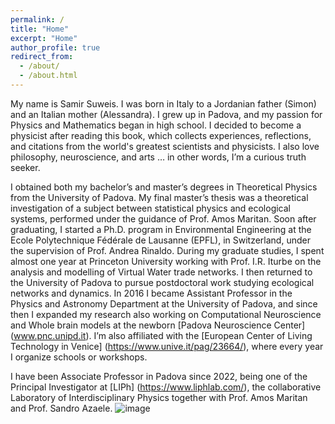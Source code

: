 ```yaml
---
permalink: /
title: "Home"
excerpt: "Home"
author_profile: true
redirect_from:
  - /about/
  - /about.html
---
```



My name is Samir Suweis. I was born in Italy to a Jordanian father (Simon) and an Italian mother (Alessandra). I grew up in Padova, and my passion for Physics and Mathematics began in high school. I decided to become a physicist after reading this book, which collects experiences, reflections, and citations from the world's greatest scientists and physicists. I also love philosophy, neuroscience, and arts … in other words, I’m a curious truth seeker.

I obtained both my bachelor’s and master’s degrees in Theoretical Physics from the University of Padova. My final master’s thesis was a theoretical investigation of a subject between statistical physics and ecological systems, performed under the guidance of Prof. Amos Maritan. Soon after graduating, I started a Ph.D. program in Environmental Engineering at the Ecole Polytechnique Fédérale de Lausanne (EPFL), in Switzerland, under the supervision of Prof. Andrea Rinaldo. During my graduate studies, I spent almost one year at Princeton University working with Prof. I.R. Iturbe on the analysis and modelling of Virtual Water trade networks. I then returned to the University of Padova to pursue postdoctoral work studying ecological networks and dynamics. In 2016 I became Assistant Professor in the Physics and Astronomy Department at the University of Padova, and since then I expanded my research also working on Computational Neuroscience and Whole brain models at the newborn [Padova Neuroscience Center] (www.pnc.unipd.it). I’m also affiliated with the [European Center of Living Technology in Venice] (https://www.unive.it/pag/23664/), where every year I organize schools or workshops.

I have been Associate Professor in Padova since 2022, being one of the Principal Investigator at [LIPh] (https://www.liphlab.com/), the collaborative Laboratory of Interdisciplinary Physics together with Prof. Amos Maritan and Prof. Sandro Azaele. 
![image](https://github.com/suweis/suweis.github.io/assets/7385620/1d89f995-dbb6-4aae-9d9c-f94e897a6e93)




